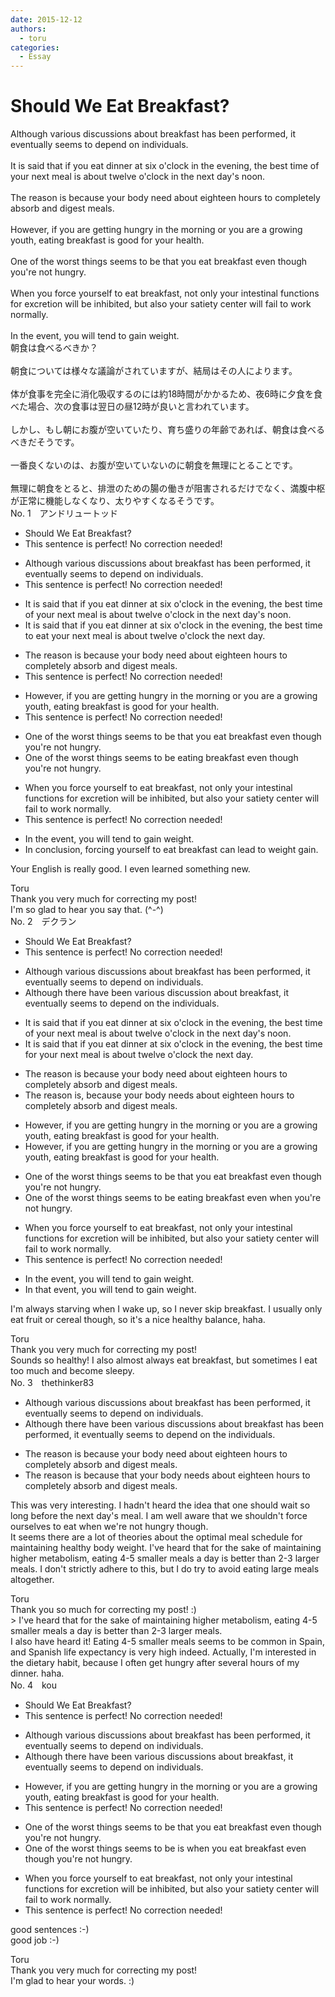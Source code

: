 ```yaml
---
date: 2015-12-12
authors:
  - toru
categories:
  - Essay
---
```


<h1 id="subject_show">Should We Eat Breakfast?</h1>
<div class="date" hidden>Dec 12, 2015 14:12</div>
<div id="post"><div id="body_show_ori">
Although various discussions about breakfast has been performed, it eventually seems to depend on individuals.<br/><br/>It is said that if you eat dinner at six o'clock in the evening, the best time of your next meal is about twelve o'clock in the next day's noon.<br/><br/>The reason is because your body need about eighteen hours to completely absorb and digest meals.<br/><br/>However, if you are getting hungry in the morning or you are a growing youth, eating breakfast is good for your health.<br/><br/>One of the worst things seems to be that you eat breakfast even though you're not hungry.<br/><br/>When you force yourself to eat breakfast, not only your intestinal functions for excretion will be inhibited, but also your satiety center will fail to work normally.<br/><br/>In the event, you will tend to gain weight.
</div></div>

<!-- more -->

<div id="post_ja"><div id="body_show_mo">
朝食は食べるべきか？<br/><br/>朝食については様々な議論がされていますが、結局はその人によります。<br/><br/>体が食事を完全に消化吸収するのには約18時間がかかるため、夜6時に夕食を食べた場合、次の食事は翌日の昼12時が良いと言われています。<br/><br/>しかし、もし朝にお腹が空いていたり、育ち盛りの年齢であれば、朝食は食べるべきだそうです。<br/><br/>一番良くないのは、お腹が空いていないのに朝食を無理にとることです。<br/><br/>無理に朝食をとると、排泄のための腸の働きが阻害されるだけでなく、満腹中枢が正常に機能しなくなり、太りやすくなるそうです。
</div></div>
<div id="block"><div class="first_name"> No. 1　<span class="just_name">アンドリュートッド</span></div><div id="block2">
<ul class="correction_field">
<li class="incorrect">Should We Eat Breakfast?</li>
<li class="corrected perfect">This sentence is perfect! No correction needed!</li>
</ul>
<ul class="correction_field">
<li class="incorrect">Although various discussions about breakfast has been performed, it eventually seems to depend on individuals.</li>
<li class="corrected perfect">This sentence is perfect! No correction needed!</li>
</ul>
<ul class="correction_field">
<li class="incorrect">It is said that if you eat dinner at six o'clock in the evening, the best time of your next meal is about twelve o'clock in the next day's noon.</li>
<li class="corrected correct">
It is said that if you eat dinner at six o'clock in the evening, the best time to eat your next meal is about twelve o'clock the next day.
</li>
</ul>
<ul class="correction_field">
<li class="incorrect">The reason is because your body need about eighteen hours to completely absorb and digest meals.</li>
<li class="corrected perfect">This sentence is perfect! No correction needed!</li>
</ul>
<ul class="correction_field">
<li class="incorrect">However, if you are getting hungry in the morning or you are a growing youth, eating breakfast is good for your health.</li>
<li class="corrected perfect">This sentence is perfect! No correction needed!</li>
</ul>
<ul class="correction_field">
<li class="incorrect">One of the worst things seems to be that you eat breakfast even though you're not hungry.</li>
<li class="corrected correct">
One of the worst things seems to be eating breakfast even though you're not hungry.
</li>
</ul>
<ul class="correction_field">
<li class="incorrect">When you force yourself to eat breakfast, not only your intestinal functions for excretion will be inhibited, but also your satiety center will fail to work normally.</li>
<li class="corrected perfect">This sentence is perfect! No correction needed!</li>
</ul>
<ul class="correction_field">
<li class="incorrect">In the event, you will tend to gain weight.</li>
<li class="corrected correct">
In conclusion, forcing yourself to eat breakfast can lead to weight gain.
</li>
</ul>
<p class="comment_small">
 Your English is really good. I even learned something new.
</p>

</div><div class="name"><span class="just_name">Toru</span><br>
Thank you very much for correcting my post!<br/>I'm so glad to hear you say that. (^-^)
</div>
</div>
<div id="block"><div class="first_name"> No. 2　<span class="just_name">デクラン</span></div><div id="block2">
<ul class="correction_field">
<li class="incorrect">Should We Eat Breakfast?</li>
<li class="corrected perfect">This sentence is perfect! No correction needed!</li>
</ul>
<ul class="correction_field">
<li class="incorrect">Although various discussions about breakfast has been performed, it eventually seems to depend on individuals.</li>
<li class="corrected correct">
Although <span class="f_blue">there have been various discussion about breakfast</span>, it eventually seems to depend on <span class="f_red">the </span>individual<span class="sline">s</span>.
</li>
</ul>
<ul class="correction_field">
<li class="incorrect">It is said that if you eat dinner at six o'clock in the evening, the best time of your next meal is about twelve o'clock in the next day's noon.</li>
<li class="corrected correct">
It is said that if you eat dinner at six o'clock in the evening, the best time <span class="f_red">for</span> your next meal is about twelve o'clock <span class="f_blue">the next day</span>.
</li>
</ul>
<ul class="correction_field">
<li class="incorrect">The reason is because your body need about eighteen hours to completely absorb and digest meals.</li>
<li class="corrected correct">
The reason is<span class="f_red">,</span> <span class="sline">because</span> your body need<span class="f_red">s</span> about eighteen hours to completely absorb and digest meals.
</li>
</ul>
<ul class="correction_field">
<li class="incorrect">However, if you are getting hungry in the morning or you are a growing youth, eating breakfast is good for your health.</li>
<li class="corrected correct">
However, if you are getting hungry in the morning or you are a growing youth, eating breakfast is good for your health.
</li>
</ul>
<ul class="correction_field">
<li class="incorrect">One of the worst things seems to be that you eat breakfast even though you're not hungry.</li>
<li class="corrected correct">
One of the worst things seems to be <span class="f_blue">eating breakfast</span> even <span class="f_blue">when</span> you're not hungry.
</li>
</ul>
<ul class="correction_field">
<li class="incorrect">When you force yourself to eat breakfast, not only your intestinal functions for excretion will be inhibited, but also your satiety center will fail to work normally.</li>
<li class="corrected perfect">This sentence is perfect! No correction needed!</li>
</ul>
<ul class="correction_field">
<li class="incorrect">In the event, you will tend to gain weight.</li>
<li class="corrected correct">
In <span class="f_red">that</span> event, you will tend to gain weight.
</li>
</ul>
<p class="comment_small">
 I'm always starving when I wake up, so I never skip breakfast. I usually only eat fruit or cereal though, so it's a nice healthy balance, haha.
</p>

</div><div class="name"><span class="just_name">Toru</span><br>
Thank you very much for correcting my post!<br/>Sounds so healthy! I also almost always eat breakfast, but sometimes I eat too much and become sleepy.
</div>
</div>
<div id="block"><div class="first_name"> No. 3　<span class="just_name">thethinker83</span></div><div id="block2">
<ul class="correction_field">
<li class="incorrect">Although various discussions about breakfast has been performed, it eventually seems to depend on individuals.</li>
<li class="corrected correct">
Although <span class="f_blue">there have been </span>various discussions about breakfast<span class="sline"><span class="f_red"> has been performed</span></span>, it eventually seems to depend on <span class="f_blue">the </span>individual<span class="sline"><span class="f_red">s</span></span>.
</li>
</ul>
<ul class="correction_field">
<li class="incorrect">The reason is because your body need about eighteen hours to completely absorb and digest meals.</li>
<li class="corrected correct">
The reason is <span class="sline"><span class="f_red">because</span></span> <span class="f_blue">that </span>your body need<span class="f_blue">s</span> about eighteen hours to completely absorb and digest meals.
</li>
</ul>
<p class="comment_small">
 This was very interesting.  I hadn't heard the idea that one should wait so long before the next day's meal.  I am well aware that we shouldn't force ourselves to eat when we're not hungry though.
 <br/>
 It seems there are a lot of theories about the optimal meal schedule for maintaining healthy body weight.  I've heard that for the sake of maintaining higher metabolism, eating 4-5 smaller meals a day is better than 2-3 larger meals.  I don't strictly adhere to this, but I do try to avoid eating large meals altogether.
</p>

</div><div class="name"><span class="just_name">Toru</span><br>
Thank you so much for correcting my post! :)<br/>&gt; I've heard that for the sake of maintaining higher metabolism, eating 4-5 smaller meals a day is better than 2-3 larger meals.<br/>I also have heard it! Eating 4-5 smaller meals seems to be common in Spain, and Spanish life expectancy is very high indeed. Actually, I'm interested in the dietary habit, because I often get hungry after several hours of my dinner. haha.
</div>
</div>
<div id="block"><div class="first_name"> No. 4　<span class="just_name">kou</span></div><div id="block2">
<ul class="correction_field">
<li class="incorrect">Should We Eat Breakfast?</li>
<li class="corrected perfect">This sentence is perfect! No correction needed!</li>
</ul>
<ul class="correction_field">
<li class="incorrect">Although various discussions about breakfast has been performed, it eventually seems to depend on individuals.</li>
<li class="corrected correct">
Although there have been various discussions about breakfast, it eventually seems to depend on individuals.
</li>
</ul>
<ul class="correction_field">
<li class="incorrect">However, if you are getting hungry in the morning or you are a growing youth, eating breakfast is good for your health.</li>
<li class="corrected perfect">This sentence is perfect! No correction needed!</li>
</ul>
<ul class="correction_field">
<li class="incorrect">One of the worst things seems to be that you eat breakfast even though you're not hungry.</li>
<li class="corrected correct">
One of the worst things seems to be is when you eat breakfast even though you're not hungry.
</li>
</ul>
<ul class="correction_field">
<li class="incorrect">When you force yourself to eat breakfast, not only your intestinal functions for excretion will be inhibited, but also your satiety center will fail to work normally.</li>
<li class="corrected perfect">This sentence is perfect! No correction needed!</li>
</ul>
<p class="comment_small">
 good sentences :-)
 <br/>
 good job :-)
</p>

</div><div class="name"><span class="just_name">Toru</span><br>
Thank you very much for correcting my post!<br/>I'm glad to hear your words. :)
</div>
</div>

